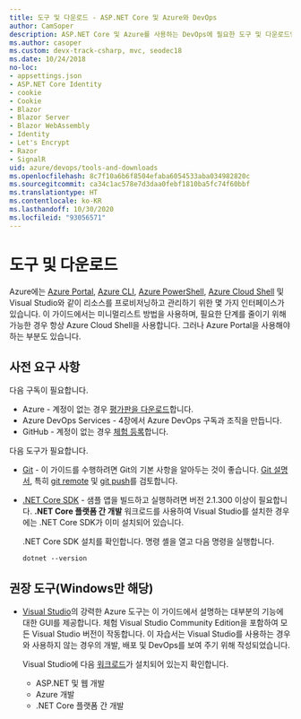 ```yaml
---
title: 도구 및 다운로드 - ASP.NET Core 및 Azure와 DevOps
author: CamSoper
description: ASP.NET Core 및 Azure를 사용하는 DevOps에 필요한 도구 및 다운로드입니다.
ms.author: casoper
ms.custom: devx-track-csharp, mvc, seodec18
ms.date: 10/24/2018
no-loc:
- appsettings.json
- ASP.NET Core Identity
- cookie
- Cookie
- Blazor
- Blazor Server
- Blazor WebAssembly
- Identity
- Let's Encrypt
- Razor
- SignalR
uid: azure/devops/tools-and-downloads
ms.openlocfilehash: 8c7f10a6b6f8504efaba6054533aba034982820c
ms.sourcegitcommit: ca34c1ac578e7d3daa0febf1810ba5fc74f60bbf
ms.translationtype: HT
ms.contentlocale: ko-KR
ms.lasthandoff: 10/30/2020
ms.locfileid: "93056571"
---
```

# <a name="tools-and-downloads"></a>도구 및 다운로드

Azure에는 [Azure Portal](https://portal.azure.com), [Azure CLI](/cli/azure/), [Azure PowerShell](/powershell/azure/overview), [Azure Cloud Shell](https://shell.azure.com/bash) 및 Visual Studio와 같이 리소스를 프로비저닝하고 관리하기 위한 몇 가지 인터페이스가 있습니다. 이 가이드에서는 미니멀리스트 방법을 사용하며, 필요한 단계를 줄이기 위해 가능한 경우 항상 Azure Cloud Shell을 사용합니다. 그러나 Azure Portal을 사용해야 하는 부분도 있습니다.

## <a name="prerequisites"></a>사전 요구 사항

다음 구독이 필요합니다.

* Azure - 계정이 없는 경우 [평가판을 다운로드](https://azure.microsoft.com/free/dotnet/)합니다.
* Azure DevOps Services - 4장에서 Azure DevOps 구독과 조직을 만듭니다.
* GitHub - 계정이 없는 경우 [체험 등록](https://github.com/join)합니다.

다음 도구가 필요합니다.

* [Git](https://git-scm.com/downloads) - 이 가이드를 수행하려면 Git의 기본 사항을 알아두는 것이 좋습니다. [Git 설명서](https://git-scm.com/doc), 특히 [git remote](https://git-scm.com/docs/git-remote) 및 [git push](https://git-scm.com/docs/git-push)를 검토합니다.
* [.NET Core SDK](https://dotnet.microsoft.com/download/) - 샘플 앱을 빌드하고 실행하려면 버전 2.1.300 이상이 필요합니다. **.NET Core 플랫폼 간 개발** 워크로드를 사용하여 Visual Studio를 설치한 경우에는 .NET Core SDK가 이미 설치되어 있습니다.

    .NET Core SDK 설치를 확인합니다. 명령 셸을 열고 다음 명령을 실행합니다.

    ```dotnetcli
    dotnet --version
    ```

## <a name="recommended-tools-windows-only"></a>권장 도구(Windows만 해당)

* [Visual Studio](https://visualstudio.microsoft.com)의 강력한 Azure 도구는 이 가이드에서 설명하는 대부분의 기능에 대한 GUI를 제공합니다. 체험 Visual Studio Community Edition을 포함하여 모든 Visual Studio 버전이 작동합니다. 이 자습서는 Visual Studio를 사용하는 경우와 사용하지 않는 경우의 개발, 배포 및 DevOps를 보여 주기 위해 작성되었습니다.

  Visual Studio에 다음 [워크로드](/visualstudio/install/modify-visual-studio)가 설치되어 있는지 확인합니다.

  * ASP.NET 및 웹 개발
  * Azure 개발
  * .NET Core 플랫폼 간 개발
